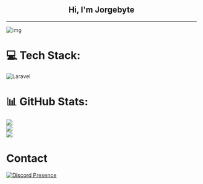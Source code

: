 <h2 align="center">Hi, I'm Jorgebyte<br/></h2>

---
![img](https://i.imgur.com/OklZXrm.png)

# 💻 Tech Stack:
![Laravel](https://img.shields.io/badge/laravel-%23FF2D20.svg?style=for-the-badge&logo=laravel&logoColor=white)
# 📊 GitHub Stats:
![](https://github-readme-stats.vercel.app/api?username=Jorgebyte&theme=dark&hide_border=false&include_all_commits=false&count_private=false)<br/>
![](https://github-readme-streak-stats.herokuapp.com/?user=Jorgebyte&theme=dark&hide_border=false)<br/>
![](https://github-readme-stats.vercel.app/api/top-langs/?username=Jorgebyte&theme=dark&hide_border=false&include_all_commits=false&count_private=false&layout=compact)

# Contact
[![Discord Presence](https://lanyard.cnrad.dev/api/1165097093480853634?theme=dark&bg=005cff&animated=false&hideDiscrim=true&borderRadius=30px&idleMessage=Hello%20boys%20and%20girls)](https://discord.com/users/1165097093480853634)

